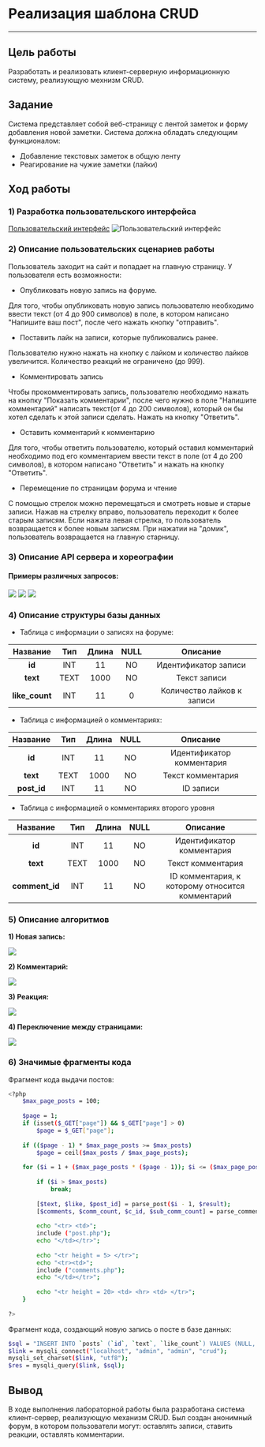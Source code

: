 # Реализация шаблона CRUD
------
## Цель работы
Разработать и реализовать клиент-серверную информационную систему, реализующую мехнизм CRUD.

## Задание
Система представляет собой веб-страницу с лентой заметок и форму добавления новой заметки. Система должна обладать следующим функционалом:
 - Добавление текстовых заметок в общую ленту
 - Реагирование на чужие заметки (лайки)
 
## Ход работы

### 1) Разработка пользовательского интерфейса

[Пользовательский интерфейс](https://www.figma.com/file/R5sTZRMo1JGB2srim3KWYp/Untitled?node-id=0%3A1&t=5rPowaLivv0hOcEg-0)
![Пользовательский интерфейс](https://github.com/evgeniimarkovskii2003/lab2/blob/main/%D0%B8%D0%BD%D1%82%D0%B5%D1%80%D1%84%D0%B5%D0%B9%D1%812.PNG)

### 2) Описание пользовательских сценариев работы
Пользователь заходит на сайт и попадает на главную страницу. 
У пользователя есть возможности:
- Опубликовать новую запись на форуме.

Для того, чтобы опубликовать новую запись пользователю необходимо ввести текст (от 4 до 900 символов) в поле, в котором написано "Напишите ваш пост", после чего нажать кнопку "отправить".

- Поставить лайк на записи, которые публиковались ранее. 


Пользователю нужно нажать на кнопку с лайком и количество лайков увеличится. Количество реакций не ограничено (до 999).
- Комментировать запись

Чтобы прокомментировать запись, пользователю необходимо нажать на кнопку "Показать комментарии", после чего нужно в поле "Напишите комментарий" написать текст(от 4 до 200 символов), который он бы хотел сделать к этой записи сделать. Нажать на кнопку "Ответить".

- Оставить комментарий к комментарию

Для того, чтобы ответить пользователю, который оставил комментарий необходимо под его комментарием ввести текст в поле (от 4 до 200 символов), в котором написано "Ответить" и нажать на кнопку "Ответить".

- Перемещение по страницам форума и чтение
 
С помощью стрелок можно перемещаться и смотреть новые и старые записи. Нажав на стрелку вправо, пользователь переходит к более старым записям. Если нажата левая стрелка, то пользователь возвращается к более новым записям. При нажатии на "домик", пользователь возвращается на главную старницу.

### 3) Описание API сервера и хореографии

#### Примеры различных запросов:
<img src="https://github.com/evgeniimarkovskii2003/lab2/blob/main/newpost.png">
<img src="https://github.com/evgeniimarkovskii2003/lab2/blob/main/reaction.png">
<img src="https://github.com/evgeniimarkovskii2003/lab2/blob/main/scrollingposts.png">

### 4) Описание структуры базы данных

 - Таблица c информации о записях на форуме:
 
| Название | Тип | Длина | NULL | Описание |
| :------: | :------: | :------: | :------: | :------: |
| **id** | INT  | 11 | NO | Идентификатор записи |
| **text** | TEXT | 1000 | NO | Текст записи |
| **like_count** | INT | 11 | 0 | Количество лайков к записи |

- Таблица с информацией о комментариях:

| Название | Тип | Длина | NULL | Описание |
| :------: | :------: | :------: | :------: | :------: |
| **id** | INT  | 11 | NO | Идентификатор комментария |
| **text** | TEXT | 1000 | NO | Текст комментария |
| **post_id** | INT | 11 | NO | ID записи |

- Таблица с информацией о комментариях второго уровня

| Название | Тип | Длина | NULL | Описание |
| :------: | :------: | :------: | :------: | :------: |
| **id** | INT  | 11 | NO | Идентификатор комментария |
| **text** | TEXT | 1000 | NO | Текст комментария |
| **comment_id** | INT | 11 | NO | ID комментария, к которому относится комментарий |

### 5) Описание алгоритмов

**1) Новая запись:**

<img src="https://github.com/evgeniimarkovskii2003/lab2/blob/main/%D0%B7%D0%B0%D0%BF%D0%B8%D1%81%D1%8C.png">

**2) Комментарий:**

<img src="https://github.com/evgeniimarkovskii2003/lab2/blob/main/%D0%BA%D0%BE%D0%BC%D0%BC%D0%B5%D0%BD%D1%82%D0%B0%D1%80%D0%B8%D0%B8.png">

**3) Реакция:**

<img src="https://github.com/evgeniimarkovskii2003/lab2/blob/main/%D0%BB%D0%B0%D0%B9%D0%BA%D0%B8.png">

**4) Переключение между страницами:**

<img src="https://github.com/evgeniimarkovskii2003/lab2/blob/main/%D0%BF%D1%80%D0%BE%D0%BB%D0%B8%D1%81%D1%82%D1%8B%D0%B2%D0%B0%D0%BD%D0%B8%D0%B5.png">



### 6) Значимые фрагменты кода

Фрагмент кода выдачи постов: 
```sh
<?php
	$max_page_posts = 100;
				
	$page = 1;
	if (isset($_GET["page"]) && $_GET["page"] > 0)
		$page = $_GET["page"];
			
	if (($page - 1) * $max_page_posts >= $max_posts)
		$page = ceil($max_posts / $max_page_posts); 
			
	for ($i = 1 + ($max_page_posts * ($page - 1)); $i <= ($max_page_posts*$page); $i++) {				
		
		if ($i > $max_posts)
			break;
				
		[$text, $like, $post_id] = parse_post($i - 1, $result);
		[$comments, $comm_count, $c_id, $sub_comm_count] = parse_comment($post_id, $comments_db);
				
		echo "<tr> <td>";
		include ("post.php");
		echo "</td></tr>";
				
		echo "<tr height = 5> </tr>";
		echo "<tr><td>";
		include ("comments.php"); 
		echo "</td></tr>";
				
		echo "<tr height = 20> <td> <hr> <td> </tr>";
	}
		
?>
```

Фрагмент кода, создающий новую запись о посте в базе данных:
```sh
$sql = "INSERT INTO `posts` (`id`, `text`, `like_count`) VALUES (NULL, '".$text."', '0');";
$link = mysqli_connect("localhost", "admin", "admin", "crud");
mysqli_set_charset($link, "utf8");
$res = mysqli_query($link, $sql);
```
## Вывод
В ходе выполнения лабораторной работы была разработана система клиент-сервер, реализующую механизм CRUD. Был создан анонимный форум, в котором пользователи могут: оставлять записи, ставить реакции, оставлять комментарии. 
